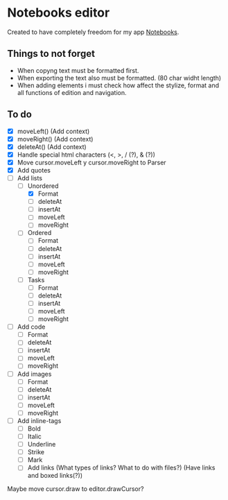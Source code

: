 # Notebooks editor

Created to have completely freedom for my app [Notebooks](https://github.com/amzamora/notebooks).

## Things to not forget

- When copyng text must be formatted first.
- When exporting the text also must be formatted. (80 char widht length)
- When adding elements i must check how affect the stylize, format and all functions of edition and navigation.

## To do

- [x] moveLeft() (Add context)
- [x] moveRight() (Add context)
- [x] deleteAt()  (Add context)
- [x] Handle special html characters  (<, >, / (?), & (?))
- [x] Move cursor.moveLeft y cursor.moveRight to Parser
- [x] Add quotes
- [ ] Add lists
    - [ ] Unordered
        - [x] Format
        - [ ] deleteAt
        - [ ] insertAt
        - [ ] moveLeft
        - [ ] moveRight
    - [ ] Ordered
        - [ ] Format
        - [ ] deleteAt
        - [ ] insertAt
        - [ ] moveLeft
        - [ ] moveRight
    - [ ] Tasks
        - [ ] Format
        - [ ] deleteAt
        - [ ] insertAt
        - [ ] moveLeft
        - [ ] moveRight
- [ ] Add code
    - [ ] Format
    - [ ] deleteAt
    - [ ] insertAt
    - [ ] moveLeft
    - [ ] moveRight
- [ ] Add images
    - [ ] Format
    - [ ] deleteAt
    - [ ] insertAt
    - [ ] moveLeft
    - [ ] moveRight
- [ ] Add inline-tags
    - [ ] Bold
    - [ ] Italic
    - [ ] Underline
    - [ ] Strike
    - [ ] Mark
    - [ ] Add links (What types of links? What to do with files?) (Have links and boxed links(?))

Maybe move cursor.draw to editor.drawCursor?
